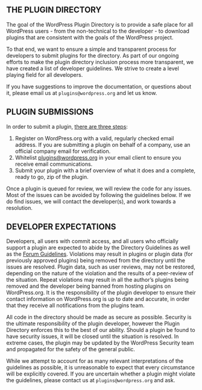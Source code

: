 ## THE PLUGIN DIRECTORY

The goal of the WordPress Plugin Directory is to provide a safe place for all WordPress users - from the non-technical to the developer - to download plugins that are consistent with the goals of the WordPress project. 

To that end, we want to ensure a simple and transparent process for developers to submit plugins for the directory. As part of our ongoing efforts to make the plugin directory inclusion process more transparent, we have created a list of developer guidelines. We strive to create a level playing field for all developers. 

If you have suggestions to improve the documentation, or questions about it, please email us at `plugins@wordpress.org` and let us know.

## PLUGIN SUBMISSIONS

In order to submit a plugin, [there are three steps](https://developer.wordpress.org/plugins/wordpress-org/#getting-plugins-hosted):

1. Register on WordPress.org with a valid, regularly checked email address. If you are submitting a plugin on behalf of a company, use an official company email for verification.
2. Whitelist plugins@wordpress.org in your email client to ensure you receive email communications.
3. Submit your plugin with a brief overview of what it does and a complete, ready to go, zip of the plugin.

Once a plugin is queued for review, we will review the code for any issues.  Most of the issues can be avoided by following the guidelines below. If we do find issues, we will contact the developer(s), and work towards a resolution.

## DEVELOPER EXPECTATIONS

Developers, all users with commit access, and all users who officially support a plugin are expected to abide by the Directory Guidelines as well as the [Forum Guidelines](https://make.wordpress.org/support/handbook/forum-welcome/). Violations may result in plugins or plugin data (for previously approved plugins) being removed from the directory until the issues are resolved. Plugin data, such as user reviews, may not be restored, depending on the nature of the violation and the results of a peer-review of the situation. Repeat violations may result in all the author’s plugins being removed and the developer being banned from hosting plugins on WordPress.org. It is the responsibility of the plugin developer to ensure their contact information on WordPress.org is up to date and accurate, in order that they receive all notifications from the plugins team.

All code in the directory should be made as secure as possible. Security is the ultimate responsibility of the plugin developer, however the Plugin Directory enforces this to the best of our ability. Should a plugin be found to have security issues, it will be closed until the situation is resolved. In extreme cases, the plugin may be updated by the WordPress Security team and propagated for the safety of the general public.

While we attempt to account for as many relevant interpretations of the guidelines as possible, it is unreasonable to expect that every circumstance will be explicitly covered. If you are uncertain whether a plugin might violate the guidelines, please contact us at `plugins@wordpress.org` and ask.
